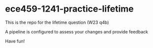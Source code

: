 # ece459-1241-practice-lifetime

This is the repo for the lifetime question (W23 q4b)

A pipeline is configured to assess your changes and provide feedback

Have fun!
